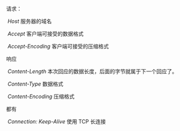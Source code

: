 请求：

​	*Host* 服务器的域名

​	*Accept* 客户端可接受的数据格式

​	*Accept-Encoding*  客户端可接受的压缩格式

响应

​	*Content-Length*  本次回应的数据长度，后面的字节就属于下一个回应了。

​	*Content-Type* 数据格式

​	*Content-Encoding* 压缩格式



都有

​	*Connection: Keep-Alive*  使用 TCP 长连接

